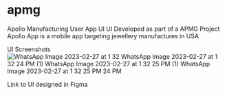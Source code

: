 # apmg

Apollo Manufacturing User App UI
UI Developed as part of a APMG Project
Apollo App is a mobile app targeting jewellery manufactures in USA

UI Screenshots
![WhatsApp Image 2023-02-27 at 1 32 ![WhatsApp Image 2023-02-27 at 1 32 24 PM (1)](https://user-images.githubusercontent.com/73768476/221507160-f09cfae0-e1a3-4023-a0d5-4ea39a7cbc17.jpeg)
![WhatsApp Image 2023-02-27 at 1 32 25 PM (1)](https://user-images.githubusercontent.com/73768476/221507167-520b8cb2-a818-4eaa-9586-74489201bb2c.jpeg)
![WhatsApp Image 2023-02-27 at 1 32 25 PM](https://user-images.githubusercontent.com/73768476/221507173-cea90aa2-6671-49dd-900b-b88e2c74f4fb.jpeg)
24 PM](https://user-images.githubusercontent.com/73768476/221507101-b710ac6e-91c9-4449-b783-70d99d4bd695.jpeg)

Link to UI designed in Figma
